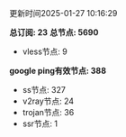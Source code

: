 更新时间2025-01-27 10:16:29

**总订阅: 23**
**总节点: 5690**
- vless节点: 9

**google ping有效节点: 388**
- ss节点: 327
- v2ray节点: 24
- trojan节点: 36
- ssr节点: 1

